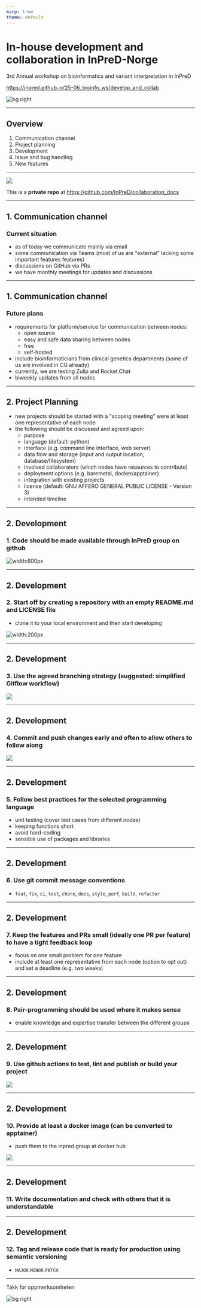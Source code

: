 ```yaml
---
marp: true
theme: default
---
```


# In-house development and collaboration in InPreD-Norge

3rd Annual workshop on bioinformatics and variant interpretation in InPreD

<https://inpred.github.io/25-06_bioinfo_ws/develop_and_collab>

![bg right](../img/tromso01.png)

---

## Overview

1. Communication channel
2. Project planning
3. Development
4. Issue and bug handling
5. New features

---

![](../img/collaboration_docs01.png)

This is a **private repo** at <https://github.com/InPreD/collaboration_docs> 

---

## 1. Communication channel

### Current situation

- as of today we communicate mainly via email
- some communication via Teams (most of us are "external" lacking some important features features)
- discussions on GitHub via PRs
- we have monthly meetings for updates and discussions

---

## 1. Communication channel

### Future plans

- requirements for platform/service for communication between nodes:
  - open source
  - easy and safe data sharing between nodes
  - free
  - self-hosted
- include bioinformaticians from clinical genetics departments (some of us are involved in CG already)
- currently, we are testing Zulip and Rocket.Chat
- biweekly updates from all nodes

---

## 2. Project Planning

- new projects should be started with a "scoping meeting" were at least one representative of each node
- the following should be discussed and agreed upon:
  - purpose
  - language (default: python)
  - interface (e.g. command line interface, web server)
  - data flow and storage (input and output location, database/filesystem)
  - involved collaborators (which nodes have resources to contribute)
  - deployment options (e.g. baremetal, docker/apptainer)
  - integration with existing projects
  - license (default: GNU AFFERO GENERAL PUBLIC LICENSE - Version 3)
  - intended timeline

---

## 2. Development

### 1. Code should be made available through InPreD group on github

![width:600px](../img/github_inpred_group01.png)

---

## 2. Development

### 2. Start off by creating a repository with an empty README.md and LICENSE file

- clone it to your local environment and then start developing

![width:200px](../img/github_inpred_group01.png)

---

## 2. Development

### 3. Use the agreed branching strategy (suggested: simplified Gitflow workflow)

![](../img/gitflow01.png)

---

## 2. Development

### 4. Commit and push changes early and often to allow others to follow along

![](../img/git01.png)

---

## 2. Development

### 5. Follow best practices for the selected programming language

- unit testing (cover test cases from different nodes)
- keeping functions short
- avoid hard-coding
- sensible use of packages and libraries

---

## 2. Development

### 6. Use git commit message conventions

- `feat`, `fix`, `ci`, `test`, `chore`, `docs`, `style`, `perf`, `build`, `refactor`

---

## 2. Development

### 7. Keep the features and PRs small (ideally one PR per feature) to have a tight feedback loop

- focus on one small problem for one feature
- include at least one representative from each node (option to opt out) and set a deadline (e.g. two weeks)

---

## 2. Development

### 8. Pair-programming should be used where it makes sense

- enable knowledge and expertise transfer between the different groups

---

## 2. Development

### 9. Use github actions to test, lint and publish or build your project

![](../img/github_actions01.png)

---

## 2. Development

### 10. Provide at least a docker image (can be converted to apptainer)

- push them to the inpred group at docker hub

![](../img/dockerhub01.png)

---

## 2. Development

### 11. Write documentation and check with others that it is understandable

---

## 2. Development

### 12. Tag and release code that is ready for production using semantic versioning

- `MAJOR`.`MINOR`.`PATCH`

---

Takk for oppmerksomheten

![bg right](../img/tromso01.png)